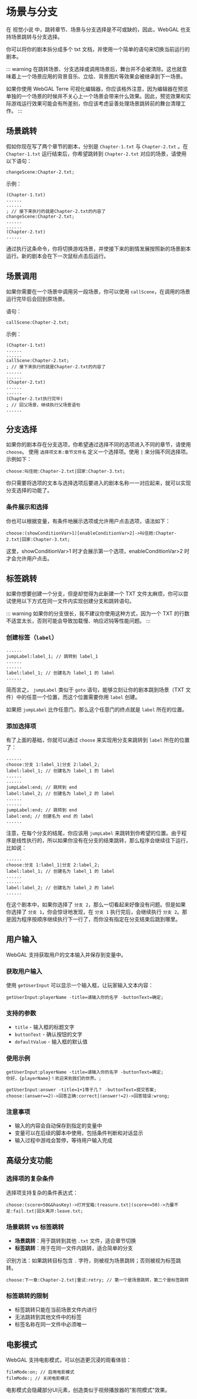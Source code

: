 # 场景与分支

在 视觉小说 中，跳转章节、场景与分支选择是不可或缺的，因此，WebGAL 也支持场景跳转与分支选择。

你可以将你的剧本拆分成多个 txt 文档，并使用一个简单的语句来切换当前运行的剧本。

::: warning
在跳转场景、分支选择或调用场景后，舞台并不会被清除。这也就意味着上一个场景应用的背景音乐、立绘、背景图片等效果会被继承到下一场景。

如果你使用 WebGAL Terre 可视化编辑器，你应该格外注意，因为编辑器在预览单独的一个场景的时候并不关心上一个场景会带来什么效果。因此，预览效果和实际游戏运行效果可能会有所差别，你应该考虑妥善处理场景跳转前的舞台清理工作。
:::

## 场景跳转

假如你现在写了两个章节的剧本，分别是 `Chapter-1.txt` 与 `Chapter-2.txt` 。在 `Chapter-1.txt` 运行结束后，你希望跳转到 `Chapter-2.txt` 对应的场景，请使用以下语句：

``` ws
changeScene:Chapter-2.txt;
```

示例：

``` ws
(Chapter-1.txt)
......
......
; // 接下来执行的就是Chapter-2.txt的内容了
changeScene:Chapter-2.txt;
......
......
(Chapter-2.txt)
......
```

通过执行这条命令，你将切换游戏场景，并使接下来的剧情发展按照新的场景剧本运行。新的剧本会在下一次鼠标点击后运行。

## 场景调用

如果你需要在一个场景中调用另一段场景，你可以使用 `callScene`，在调用的场景运行完毕后会回到原场景。

语句：

``` ws
callScene:Chapter-2.txt;
```

示例：

``` ws
(Chapter-1.txt)
......
......
callScene:Chapter-2.txt;
; // 接下来执行的就是Chapter-2.txt的内容了
......
......
(Chapter-2.txt)
......
......
(Chapter-2.txt执行完毕)
; // 回父场景，继续执行父场景语句
......
```

## 分支选择

如果你的剧本存在分支选项，你希望通过选择不同的选项进入不同的章节，请使用 `choose`。
使用 `选择项文本:章节文件名` 定义一个选择项。使用 `|` 来分隔不同选择项。示例如下：

``` ws
choose:叫住她:Chapter-2.txt|回家:Chapter-3.txt;
```

你只需要将选项的文本与选择选项后要进入的剧本名称一一对应起来，就可以实现分支选择的功能了。

### 条件展示和选择

你也可以根据变量，有条件地展示选项或允许用户点击选项，语法如下：

```ws
choose:(showConditionVar>1)[enableConditionVar>2]->叫住她:Chapter-2.txt|回家:Chapter-3.txt;
```

这里，showConditionVar>1 时才会展示第一个选项，enableConditionVar>2 时才会允许用户点击。

## 标签跳转

如果你想要创建一个分支，但是却觉得为此新建一个 TXT 文件太麻烦，你可以尝试使用以下方式在同一文件内实现创建分支和跳转语句。

::: warning
如果你的分支很长，我不建议你使用这种方式，因为一个 TXT 的行数不适宜太长，否则可能会导致加载慢、响应迟钝等性能问题。
:::

### 创建标签（`label`）

``` ws
......
jumpLabel:label_1; // 跳转到 label_1
......
......
label:label_1; // 创建名为 label_1 的 label
......
```

简而言之， `jumpLabel` 类似于 `goto` 语句，能够立刻让你的剧本跳到场景（TXT 文件）中的任意一个位置，而这个位置需要你用 `label` 创建。

如果把 `jumpLabel` 比作任意门，那么这个任意门的终点就是 `label` 所在的位置。

### 添加选择项

有了上面的基础，你就可以通过 `choose` 来实现用分支来跳转到 `label` 所在的位置了：

``` ws
......
choose:分支 1:label_1|分支 2:label_2;
label:label_1; // 创建名为 label_1 的 label
......
......
jumpLabel:end; // 跳转到 end
label:label_2; // 创建名为 label_2 的 label
......
......
jumpLabel:end; // 跳转到 end
label:end; // 创建名为 end 的 label
......
```

注意，在每个分支的结尾，你应该用 `jumpLabel` 来跳转到你希望的位置。由于程序是线性执行的，所以如果你没有在分支的结束跳转，那么程序会继续往下运行，比如说：

``` ws
......
choose:分支 1:label_1|分支 2:label_2;
label:label_1; // 创建名为 label_1 的 label
......
......
label:label_2; // 创建名为 label_2 的 label
......
```

在这个剧本中，如果你选择了 `分支 2`，那么一切看起来好像没有问题。但是如果你选择了 `分支 1`，你会惊讶地发现，在 `分支 1` 执行完后，会继续执行 `分支 2`。那是因为程序按顺序继续执行下一行了，而你没有指定在分支结束后跳到哪里。

## 用户输入

WebGAL 支持获取用户的文本输入并保存到变量中。

### 获取用户输入

使用 `getUserInput` 可以显示一个输入框，让玩家输入文本内容：

``` ws
getUserInput:playerName -title=请输入你的名字 -buttonText=确定;
```

### 支持的参数

- `title` - 输入框的标题文字
- `buttonText` - 确认按钮的文字
- `defaultValue` - 输入框的默认值

### 使用示例

``` ws
getUserInput:playerName -title=请输入你的名字 -buttonText=确定;
你好，{playerName}！欢迎来到我们的世界。;

getUserInput:answer -title=1+1等于几？ -buttonText=提交答案;
choose:(answer==2)->回答正确:correct|(answer!=2)->回答错误:wrong;
```

### 注意事项

- 输入的内容会自动保存到指定的变量中
- 变量可以在后续的脚本中使用，包括条件判断和对话显示
- 输入过程中游戏会暂停，等待用户输入完成

## 高级分支功能

### 选择项的复杂条件

选择项支持复杂的条件表达式：

``` ws
choose:(score>50&&hasKey)->打开宝箱:treasure.txt|(score<=50)->力量不足:fail.txt|回头离开:leave.txt;
```

### 场景跳转 vs 标签跳转

- **场景跳转**：用于跳转到其他 `.txt` 文件，适合章节切换
- **标签跳转**：用于在同一文件内跳转，适合简单的分支

识别方法：如果跳转目标包含 `.` 字符，则被视为场景跳转；否则被视为标签跳转。

``` ws
choose:下一章:Chapter-2.txt|重试:retry; // 第一个是场景跳转，第二个是标签跳转
```

### 标签跳转的限制

- 标签跳转只能在当前场景文件内进行
- 无法跳转到其他文件中的标签
- 标签名称在同一文件中必须唯一

## 电影模式

WebGAL 支持电影模式，可以创造更沉浸的观看体验：

``` ws
filmMode:on; // 启用电影模式
filmMode:; // 关闭电影模式
```

电影模式会隐藏部分UI元素，创造类似于视频播放器的"影院模式"效果。
